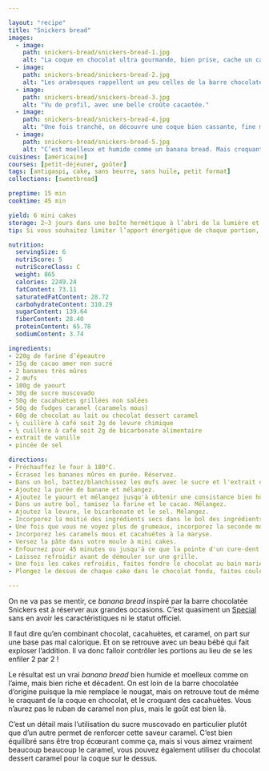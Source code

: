 ```yaml
---

layout: "recipe"
title: "Snickers bread"
images:
  - image:
    path: snickers-bread/snickers-bread-1.jpg
    alt: "La coque en chocolat ultra gourmande, bien prise, cache un cake cacao."
  - image:
    path: snickers-bread/snickers-bread-2.jpg
    alt: "Les arabesques rappellent un peu celles de la barre chocolatée qui nous a inspirés."
  - image:
    path: snickers-bread/snickers-bread-3.jpg
    alt: "Vu de profil, avec une belle croûte cacaotée."
  - image:
    path: snickers-bread/snickers-bread-4.jpg
    alt: "Une fois tranché, on découvre une coque bien cassante, fine mais pas trop, du caramel et des cacahuètes bien généreuses prises dans la mie."
  - image:
    path: snickers-bread/snickers-bread-5.jpg
    alt: "C’est moelleux et humide comme un banana bread. Mais croquant, plutôt riche et surtout décadent à la fois."
cuisines: [américaine]
courses: [petit-déjeuner, goûter]
tags: [antigaspi, cake, sans beurre, sans huile, petit format]
collections: [sweetbread]

preptime: 15 min
cooktime: 45 min

yield: 6 mini cakes
storage: 2–3 jours dans une boîte hermétique à l’abri de la lumière et de la chaleur. 5 jours au frigo. 2 mois au congélateur.
tip: Si vous souhaitez limiter l’apport énergétique de chaque portion, la bonne idée serait peut-être d’en faire des mini muffins plutôt que des mini cakes – il devrait y avoir de quoi en faire 24. Une autre option est de zapper la coque en chocolat sur le dessus.

nutrition:
  servingSize: 6
  nutriScore: 5
  nutriScoreClass: C
  weight: 865
  calories: 2249.24
  fatContent: 73.11
  saturatedFatContent: 28.72
  carbohydrateContent: 310.29
  sugarContent: 139.64
  fiberContent: 28.40
  proteinContent: 65.78
  sodiumContent: 3.74

ingredients:
- 220g de farine d’épeautre
- 15g de cacao amer non sucré
- 2 bananes très mûres
- 2 œufs
- 100g de yaourt
- 30g de sucre muscovado
- 50g de cacahuètes grillées non salées
- 50g de fudges caramel (caramels mous)
- 60g de chocolat au lait ou chocolat dessert caramel
- ¼ cuillère à café soit 2g de levure chimique
- ¼ cuillère à café soit 2g de bicarbonate alimentaire
- extrait de vanille
- pincée de sel

directions:
- Préchauffez le four à 180°C.
- Écrasez les bananes mûres en purée. Réservez.
- Dans un bol, battez/blanchissez les œufs avec le sucre et l'extrait de vanille. 
- Ajoutez la purée de banane et mélangez.
- Ajoutez le yaourt et mélangez jusqu'à obtenir une consistance bien homogène.
- Dans un autre bol, tamisez la farine et le cacao. Mélangez. 
- Ajoutez la levure, le bicarbonate et le sel. Mélangez. 
- Incorporez la moitié des ingrédients secs dans le bol des ingrédients humides à la maryse. 
- Une fois que vous ne voyez plus de grumeaux, incorporez la seconde moitié. Réservez. 
- Incorporez les caramels mous et cacahuètes à la maryse.
- Versez la pâte dans votre moule à mini cakes.
- Enfournez pour 45 minutes ou jusqu'à ce que la pointe d'un cure-dent ressorte sèche. 
- Laissez refroidir avant de démouler sur une grille. 
- Une fois les cakes refroidis, faites fondre le chocolat au bain marie ou micro-ondes.
- Plongez le dessus de chaque cake dans le chocolat fondu, faites couler l’excédent et déposez le cake sur la grille pour faire figer le chocolat.

---
```


On ne va pas se mentir, ce <i lang="en">banana bread</i> inspiré par la barre chocolatée Snickers est à réserver aux grandes occasions. C’est quasiment un [Special](../collections.html#special) sans en avoir les caractéristiques ni le statut officiel.

Il faut dire qu’en combinant chocolat, cacahuètes, et caramel, on part sur une base pas mal calorique. Et on se retrouve avec un beau bébé qui fait exploser l’addition. Il va donc falloir contrôler les portions au lieu de se les enfiler 2 par 2&nbsp;!

Le résultat est un vrai <i lang="en">banana bread</i> bien humide et moelleux comme on l’aime, mais bien riche et décadent. On est loin de la barre chocolatée d’origine puisque la mie remplace le nougat, mais on retrouve tout de même le craquant de la coque en chocolat, et le croquant des cacahuètes. Vous n’aurez pas le ruban de caramel non plus, mais le goût est bien là.

C’est un détail mais l’utilisation du sucre muscovado en particulier plutôt que d’un autre permet de renforcer cette saveur caramel. C’est bien équilibré sans être trop écœurant comme ça, mais si vous aimez vraiment beaucoup beaucoup le caramel, vous pouvez également utiliser du chocolat dessert caramel pour la coque sur le dessus.

